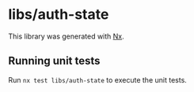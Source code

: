 # libs/auth-state

This library was generated with [Nx](https://nx.dev).

## Running unit tests

Run `nx test libs/auth-state` to execute the unit tests.

